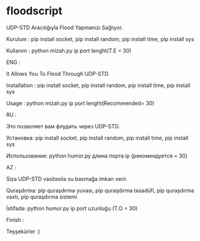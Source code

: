 # floodscript
UDP-STD Aracılığıyla Flood Yapmanızı Sağlıyor.


Kurulum : pip install socket, pip install random, pip install time, pip install sys

Kullanım : python mizah.py ip port lenght(T.E = 30)

ENG : 

It Allows You To Flood Through UDP-STD.


Installation : pip install socket, pip install random, pip install time, pip install sys

Usage : python mizah.py ip port lenght(Recommended= 30)


RU : 

Это позволяет вам флудить через UDP-STD.


Установка: pip install socket, pip install random, pip install time, pip install sys

Использование: python humor.py длина порта ip (рекомендуется = 30)

AZ : 

Sizə UDP-STD vasitəsilə su basmağa imkan verir.


Quraşdırma: pip quraşdırma yuvası, pip quraşdırma təsadüfi, pip quraşdırma vaxtı, pip quraşdırma sistemi

İstifadə: python humor.py ip port uzunluğu (T.O = 30)


Finish : 

Teşşekürler :)
